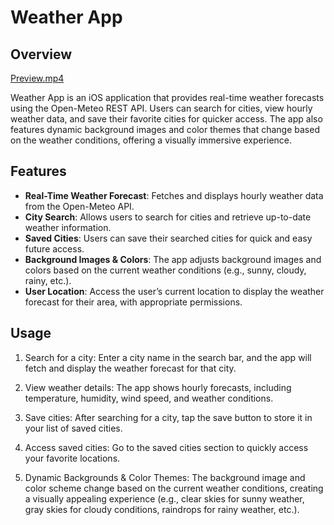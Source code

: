 # Weather App

## Overview

[Preview.mp4](Media/Preview.mp4)

Weather App is an iOS application that provides real-time weather forecasts using the Open-Meteo REST API. Users can search for cities, view hourly weather data, and save their favorite cities for quicker access. The app also features dynamic background images and color themes that change based on the weather conditions, offering a visually immersive experience.

## Features

- **Real-Time Weather Forecast**: Fetches and displays hourly weather data from the Open-Meteo API.
- **City Search**: Allows users to search for cities and retrieve up-to-date weather information.
- **Saved Cities**: Users can save their searched cities for quick and easy future access.
- **Background Images & Colors**: The app adjusts background images and colors based on the current weather conditions (e.g., sunny, cloudy, rainy, etc.).
- **User Location**: Access the user’s current location to display the weather forecast for their area, with appropriate permissions.

## Usage

1. Search for a city: Enter a city name in the search bar, and the app will fetch and display the weather forecast for that city.

2. View weather details: The app shows hourly forecasts, including temperature, humidity, wind speed, and weather conditions.

3. Save cities: After searching for a city, tap the save button to store it in your list of saved cities.

4. Access saved cities: Go to the saved cities section to quickly access your favorite locations.

5. Dynamic Backgrounds & Color Themes: The background image and color scheme change based on the current weather conditions, creating a visually appealing experience (e.g., clear skies for sunny weather, gray skies for cloudy conditions, raindrops for rainy weather, etc.).

